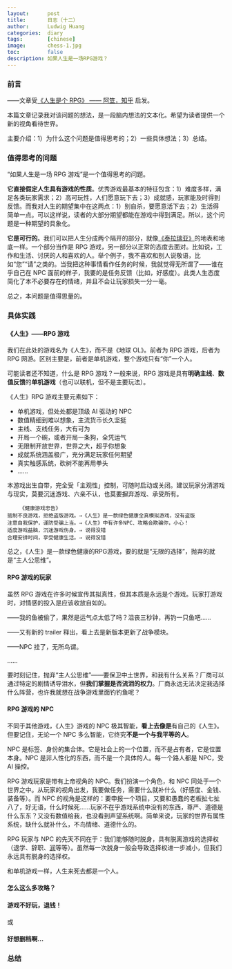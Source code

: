 ```yaml
---
layout:      post
title:       日志（十二）
author:      Ludwig Huang
categories:  diary
tags:        [chinese]
image:       chess-1.jpg
toc:         false
description: 如果人生是一场RPG游戏？
---
```


### 前言

——文章受[《人生是个 RPG》 —— 阿笠，知乎](https://zhuanlan.zhihu.com/p/19718755) 启发。

本篇文章记录我对该问题的想法，是一段脑内想法的文本化。希望为读者提供一个新的视角看待世界。

主要介绍：1）为什么这个问题是值得思考的；2）一些具体想法；3）总结。

### 值得思考的问题

“如果人生是一场 RPG 游戏”是一个值得思考的问题。

**它直接假定人生具有游戏的性质**。优秀游戏最基本的特征包含：1）难度多样，满足各类玩家需求；2）高可玩性，人们愿意玩下去；3）成就感，玩家能及时得到反馈。而我对人生的期望集中在这两点：1）别自杀，要愿意活下去；2）生活得简单一点。可以这样说，读者的大部分期望都能在游戏中得到满足。所以，这个问题是一种期望的具象化。

**它是可行的**。我们可以把人生分成两个隔开的部分，就像[《泰拉瑞亚》](https://terraria.wiki.gg/zh/wiki/Terraria_Wiki)的地表和地底一样。一个部分当作是 RPG 游戏，另一部分以正常的态度去面对。比如说，工作和生活、讨厌的人和喜欢的人。举个例子，我不喜欢和别人说敬语，比如“您”“请”之类的。当我把这种事情看作任务的时候，我就觉得无所谓了——谁在乎自己在 NPC 面前的样子，我要的是任务反馈（比如，好感度）。此类人生态度简化了本不必要存在的情绪，并且不会让玩家损失一分一毫。

总之，本问题是值得思量的。

### 具体实践

#### 《人生》——RPG 游戏

我们在此处的游戏名为《人生》，而不是《地球 OL》。前者为 RPG 游戏，后者为 RPG 网游。区别主要是，前者是单机游戏，整个游戏只有“你”一个人。

可能读者还不知道，什么是 RPG 游戏？一般来说，RPG 游戏是具有**明确主线**、**数值反馈**的**单机游戏**（也可以联机，但不是主要玩法）。

《人生》RPG 游戏主要元素如下：

* 单机游戏，但处处都是顶级 AI 驱动的 NPC
* 数值精细到难以想象，主流货币长久坚挺
* 主线、支线任务，大有可为
* 开局一个碗，或者开局一条狗，全凭运气
* 无限制开放世界，世界之大，超乎你想象
* 成就系统涵盖极广，充分满足玩家任何期望
* 真实触感系统，砍树不能再用拳头
* ……

本游戏出生自带，完全受「主观性」控制，可随时启动或关闭。建议玩家分清游戏与现实，莫要沉迷游戏、六亲不认，也莫要摒弃游戏、承受所有。

```
    《健康游戏忠告》
抵制不良游戏，拒绝盗版游戏。⇒《人生》是一款绿色健康全真模拟游戏，没有盗版
注意自我保护，谨防受骗上当。⇒《人生》中有许多NPC、攻略会欺骗你，小心！
适度游戏益脑，沉迷游戏伤身。⇒ 说得没错
合理安排时间，享受健康生活。⇒ 说得没错
```

总之，《人生》是一款绿色健康的RPG游戏，要的就是“无限的选择”，抛弃的就是“主人公思维”。

#### RPG 游戏的玩家

虽然 RPG 游戏在许多时候宣传其拟真性，但其本质是永远是个游戏。玩家打游戏时，对情感的投入是应该收放自如的。

——我的鱼被偷了，果然是运气点太低了吗？沮丧三秒钟，再钓一只鱼吧……

——又有新的 trailer 释出，看上去是新版本更新了战争模块。

——NPC 挂了，无所鸟谓。

……

要时刻记住，抛弃“主人公思维”——要保卫中土世界，和我有什么关系？厂商可以通过特定的剧情诱导泪水，但**我们掌握是否流泪的权力**。厂商永远无法决定我选择什么阵营，也许我就想在战争游戏里面钓钓鱼呢？

#### RPG 游戏的 NPC

不同于其他游戏，《人生》游戏的 NPC 极其智能，**看上去像是**有自己的《人生》。但要记住，无论一个 NPC 多么智能，它终究**不是一个与我平等的人**。

NPC 是标签、身份的集合体。它是社会上的一个位置，而不是占有者，它是位置本身。NPC 是非人性化的东西，而不是一个具体的人。每一个路人都是 NPC，受 AI 操控。

RPG 游戏玩家是带有上帝视角的 NPC。我们扮演一个角色，和 NPC 同处于一个世界之中。从玩家的视角出发，我要做任务，需要什么就补什么（好感度、金钱、装备等）。而 NPC 的视角是这样的：要申报一个项目，又要和愚蠢的老板扯七扯八了，好无语，什么时候死……玩家不在乎游戏系统中没有的东西，尊严、道德是什么东东？又没有数值给我，也没看到声望系统啊。简单来说，玩家的世界有属性系统，缺什么就补什么，不鸟情绪、道德什么的。

RPG 玩家与 NPC 的先天不同在于：我们能够随时脱身，具有脱离游戏的选择权（退学、辞职、[润](https://zh.wikipedia.org/zh-cn/%E6%B6%A6%E5%AD%A6)等等）。虽然每一次脱身一般会导致选择权进一步减小，但我们永远具有脱身的选择权。

和单机游戏一样，人生来死去都是一个人。

#### 怎么这么多攻略？



#### 游戏不好玩，退钱！

或

#### 好想删档啊…



### 总结

